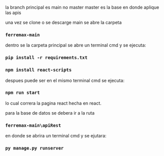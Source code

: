 la branch principal es main no master
master es la base en donde aplique las apis 

una vez se clone o se descarge main se abre la carpeta
 ### `ferremax-main`
dentro se la carpeta principal se abre un terminal cmd y se ejecuta:
### `pip install -r requirements.txt`
### `npm install react-scripts`
despues puede ser en el mismo terminal cmd se ejecuta:
### `npm run start`
lo cual correra la pagina react hecha en react.

para la base de datos se debera ir a la ruta 
### `ferremax-main\apiRest`
en donde se abrira un terminal cmd y se ejutara:
### `py manage.py runserver`



